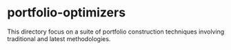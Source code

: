 # portfolio-optimizers

This directory focus on a suite of portfolio construction techniques involving traditional and latest methodologies.
